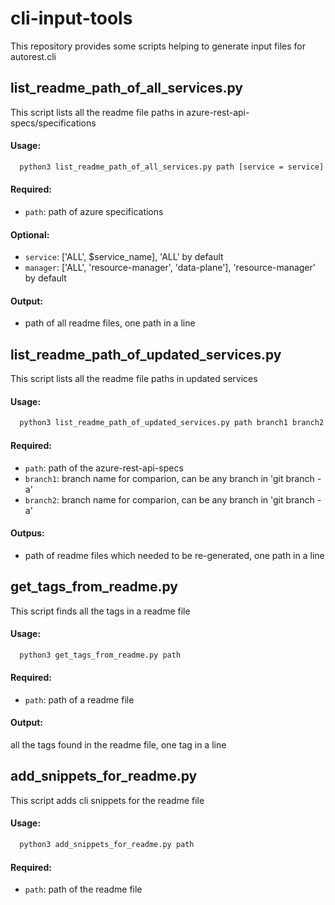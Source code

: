 # cli-input-tools

This repository provides some scripts helping to generate input files for autorest.cli

## list_readme_path_of_all_services.py
This script lists all the readme file paths in azure-rest-api-specs/specifications

#### Usage:
``` bash
  python3 list_readme_path_of_all_services.py path [service = service] [manager = manager]
```

#### Required:
  - `path`: path of azure specifications

#### Optional:
  - `service`: ['ALL', $service_name], 'ALL' by default
  - `manager`: ['ALL', 'resource-manager', 'data-plane'], 'resource-manager' by default

#### Output:
  - path of all readme files, one path in a line


## list_readme_path_of_updated_services.py
This script lists all the readme file paths in updated services

#### Usage:
``` bash
  python3 list_readme_path_of_updated_services.py path branch1 branch2
```
#### Required:
  - `path`:    path of the azure-rest-api-specs
  - `branch1`: branch name for comparion, can be any branch in 'git branch -a'
  - `branch2`: branch name for comparion, can be any branch in 'git branch -a'

#### Outpus:
  - path of readme files which needed to be re-generated, one path in a line
  
  
## get_tags_from_readme.py
This script finds all the tags in a readme file

#### Usage:
``` bash
  python3 get_tags_from_readme.py path
```

#### Required:
  - `path`: path of a readme file

#### Output:
  all the tags found in the readme file, one tag in a line


## add_snippets_for_readme.py
This script adds cli snippets for the readme file

#### Usage:
``` bash
  python3 add_snippets_for_readme.py path
```
#### Required:
  - `path`: path of the readme file

